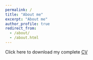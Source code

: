 ```yaml
---
permalink: /
title: "About me"
excerpt: "About me"
author_profile: true
redirect_from: 
  - /about/
  - /about.html
---
```

Click here to download my complete <a href="cv.pdf" target="_top">CV</a>



